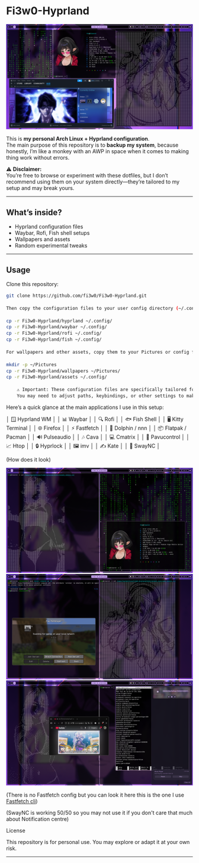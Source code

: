 # Fi3w0-Hyprland

![Fi3w0-Hyprland Banner](assets/preview.png)



This is **my personal Arch Linux + Hyprland configuration**.  
The main purpose of this repository is to **backup my system**, because honestly, I’m like a monkey with an AWP in space when it comes to making thing work without errors.

⚠️ **Disclaimer:**  
You’re free to browse or experiment with these dotfiles, but I don’t recommend using them on your system directly—they’re tailored to my setup and may break yours.

---

## What’s inside?
- Hyprland configuration files
- Waybar, Rofi, Fish shell setups
- Wallpapers and assets
- Random experimental tweaks

---

## Usage

Clone this repository:

```bash
git clone https://github.com/fi3w0/Fi3w0-Hyprland.git

Then copy the configuration files to your user config directory (~/.config/) so they are picked up by your system:

cp -r Fi3w0-Hyprland/hyprland ~/.config/
cp -r Fi3w0-Hyprland/waybar ~/.config/
cp -r Fi3w0-Hyprland/rofi ~/.config/
cp -r Fi3w0-Hyprland/fish ~/.config/

For wallpapers and other assets, copy them to your Pictures or config folder:

mkdir -p ~/Pictures
cp -r Fi3w0-Hyprland/wallpapers ~/Pictures/
cp -r Fi3w0-Hyprland/assets ~/.config/

    ⚠️ Important: These configuration files are specifically tailored for my system and setup.
    You may need to adjust paths, keybindings, or other settings to make them work properly on your own system.
```



Here’s a quick glance at the main applications I use in this setup:

│   🪟 Hyprland WM              │
│   📊 Waybar                   │
│   🔍 Rofi                     │
│   🐟 Fish Shell               │
│   🖥️ Kitty Terminal           │
│   🌐 Firefox                  │
│   ⚡ Fastfetch                │
│   📁 Dolphin / nnn            │
│   📦 Flatpak / Pacman         │
│   🔊 Pulseaudio               │
│   🎶 Cava                     │
│   💻 Cmatrix                  │
│   🔧 Pavucontrol              │
│   📈 Htop                     │
│   🔒 Hyprlock                 │
│   🖼️ imv                      │
│   ✍️ Kate                     │
│   📰 SwayNC                   │








(How does it look)

![Hyprland Desktop](assets/arch.png)
![Hyprland Desktop](assets/photo2.png)
![Hyprland Desktop](assets/notification.png)

(There is no Fastfetch config but you can look it here this is the one I use [Fastfetch cli](https://github.com/fastfetch-cli/fastfetch))

(SwayNC is working 50/50 so you may not use it if you don't care that much about Notification centre)

License

This repository is for personal use. You may explore or adapt it at your own risk.

---
